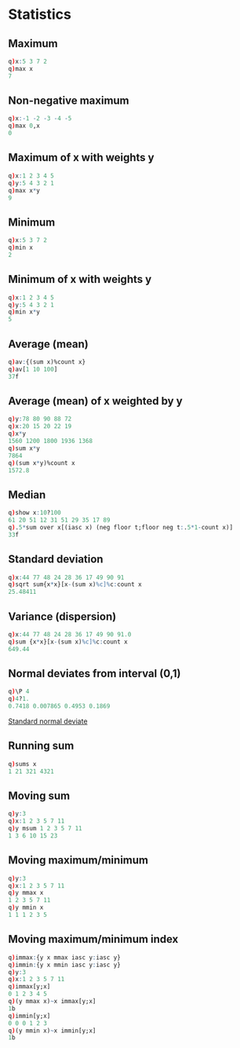 # Statistics




## Maximum

```q
q)x:5 3 7 2
q)max x
7
```


## Non-negative maximum

```q
q)x:-1 -2 -3 -4 -5
q)max 0,x
0
```


## Maximum of x with weights y

```q
q)x:1 2 3 4 5
q)y:5 4 3 2 1
q)max x*y
9
```


## Minimum

```q
q)x:5 3 7 2
q)min x
2
```


## Minimum of x with weights y

```q
q)x:1 2 3 4 5
q)y:5 4 3 2 1
q)min x*y
5
```


## Average (mean)

```q
q)av:{(sum x)%count x}
q)av[1 10 100]
37f
```


## Average (mean) of x weighted by y

```q
q)y:78 80 90 88 72
q)x:20 15 20 22 19
q)x*y
1560 1200 1800 1936 1368
q)sum x*y
7864
q)(sum x*y)%count x
1572.8
```


## Median

```q
q)show x:10?100
61 20 51 12 31 51 29 35 17 89
q).5*sum over x[(iasc x) (neg floor t;floor neg t:.5*1-count x)]
33f
```


## Standard deviation

```q
q)x:44 77 48 24 28 36 17 49 90 91
q)sqrt sum{x*x}[x-(sum x)%c]%c:count x
25.48411
```


## Variance (dispersion)

```q
q)x:44 77 48 24 28 36 17 49 90 91.0
q)sum {x*x}[x-(sum x)%c]%c:count x
649.44
```


## Normal deviates from interval (0,1)

```q
q)\P 4
q)4?1.
0.7418 0.007865 0.4953 0.1869
```

<i class="fab fa-wikipedia-w"></i>
[Standard normal deviate](https://en.wikipedia.org/wiki/Standard_normal_deviate)


## Running sum

```q
q)sums x
1 21 321 4321
```


## Moving sum

```q
q)y:3
q)x:1 2 3 5 7 11
q)y msum 1 2 3 5 7 11
1 3 6 10 15 23
```


## Moving maximum/minimum

```q
q)y:3
q)x:1 2 3 5 7 11
q)y mmax x
1 2 3 5 7 11
q)y mmin x
1 1 1 2 3 5
```


## Moving maximum/minimum index

```q
q)immax:{y x mmax iasc y:iasc y}
q)immin:{y x mmin iasc y:iasc y}
q)y:3
q)x:1 2 3 5 7 11
q)immax[y;x]
0 1 2 3 4 5
q)(y mmax x)~x immax[y;x]
1b
q)immin[y;x]
0 0 0 1 2 3
q)(y mmin x)~x immin[y;x]
1b
```
